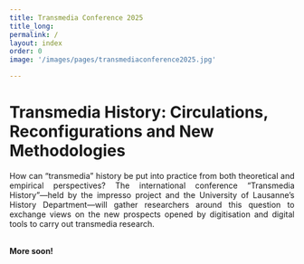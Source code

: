```yaml
---
title: Transmedia Conference 2025
title_long: 
permalink: /
layout: index
order: 0
image: '/images/pages/transmediaconference2025.jpg'

---
```

# Transmedia History: Circulations, Reconfigurations and New Methodologies

<div style="text-align: justify"> How can “transmedia” history be put into practice from both theoretical and empirical perspectives? The international conference “Transmedia History”—held by the impresso project and the University of Lausanne’s History Department—will gather researchers around this question to exchange views on the new prospects opened by digitisation and digital tools to carry out transmedia research.</div><br>

**More soon!**

